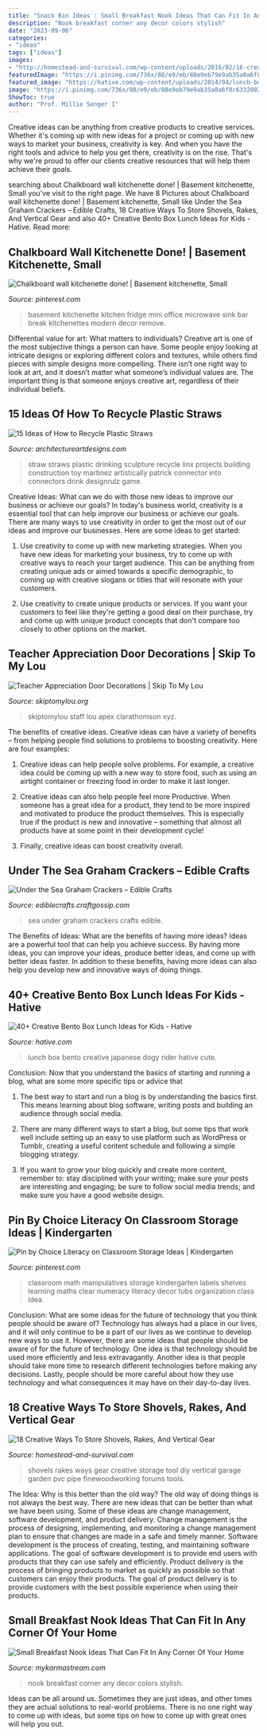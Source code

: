 ```yaml
---
title: "Snack Bin Ideas : Small Breakfast Nook Ideas That Can Fit In Any Corner Of Your Home"
description: "Nook breakfast corner any decor colors stylish"
date: "2023-09-06"
categories:
- "ideas"
tags: ["ideas"]
images:
- "http://homestead-and-survival.com/wp-content/uploads/2016/02/16-creative-ways-to-store-shovels-rakes-and-vetical-gear.jpg"
featuredImage: "https://i.pinimg.com/736x/88/e9/eb/88e9eb79e9ab35a0a6f8c63320029397--math-manipulatives-numeracy.jpg"
featured_image: "https://hative.com/wp-content/uploads/2014/04/lunch-box-ideas/28-dogy-rider-lunch-box.jpg"
image: "https://i.pinimg.com/736x/88/e9/eb/88e9eb79e9ab35a0a6f8c63320029397--math-manipulatives-numeracy.jpg"
ShowToc: true
author: "Prof. Millie Senger I"
---
```



Creative ideas can be anything from creative products to creative services. Whether it's coming up with new ideas for a project or coming up with new ways to market your business, creativity is key. And when you have the right tools and advice to help you get there, creativity is on the rise. That's why we're proud to offer our clients creative resources that will help them achieve their goals.

	

		
searching about Chalkboard wall kitchenette done! | Basement kitchenette, Small you've visit to the right page. We have 8 Pictures about Chalkboard wall kitchenette done! | Basement kitchenette, Small like Under the Sea Graham Crackers – Edible Crafts, 18 Creative Ways To Store Shovels, Rakes, And Vertical Gear and also 40+ Creative Bento Box Lunch Ideas for Kids - Hative. Read more:
		
    
## Chalkboard Wall Kitchenette Done! | Basement Kitchenette, Small

<img loading=lazy src="https://i.pinimg.com/736x/9d/a9/02/9da902c23e661bce49105d9c95b879c1--kitchenette-basement-kitchenette-ideas.jpg" onerror="this.onerror=null;this.src='https://tse2.mm.bing.net/th?id=OIP.sds39y2FowrTwqB3wnjynAHaJ3&amp;pid=15.1';" alt="Chalkboard wall kitchenette done! | Basement kitchenette, Small">

_Source: pinterest.com_

>basement kitchenette kitchen fridge mini office microwave sink bar break kitchenettes modern decor remove. 

	

Differential value for art: What matters to individuals?
Creative art is one of the most subjective things a person can have. Some people enjoy looking at intricate designs or exploring different colors and textures, while others find pieces with simple designs more compelling. There isn’t one right way to look at art, and it doesn’t matter what someone’s individual values are. The important thing is that someone enjoys creative art, regardless of their individual beliefs.

    
## 15 Ideas Of How To Recycle Plastic Straws

<img loading=lazy src="https://www.architectureartdesigns.com/wp-content/uploads/2013/02/Drink-Straw-DIY-ArchitectureArtDesigns-28.jpg" onerror="this.onerror=null;this.src='https://tse4.mm.bing.net/th?id=OIP.e-aCCS4MnAIZftLuzBFjQQHaJ4&amp;pid=15.1';" alt="15 Ideas of How to Recycle Plastic Straws">

_Source: architectureartdesigns.com_

>straw straws plastic drinking sculpture recycle linx projects building construction toy martinez artistically patrick connector into connectors drink designrulz game. 

	

Creative Ideas: What can we do with those new ideas to improve our business or achieve our goals?
In today's business world, creativity is a essential tool that can help improve our business or achieve our goals. There are many ways to use creativity in order to get the most out of our ideas and improve our businesses. Here are some ideas to get started: 
1. Use creativity to come up with new marketing strategies. When you have new ideas for marketing your business, try to come up with creative ways to reach your target audience. This can be anything from creating unique ads or aimed towards a specific demographic, to coming up with creative slogans or titles that will resonate with your customers. 

2. Use creativity to create unique products or services. If you want your customers to feel like they're getting a good deal on their purchase, try and come up with unique product concepts that don't compare too closely to other options on the market.

    
## Teacher Appreciation Door Decorations | Skip To My Lou

<img loading=lazy src="https://www.skiptomylou.org/wp-content/uploads/2009/04/teacherappreciationdoor6-1.jpg" onerror="this.onerror=null;this.src='https://tse2.mm.bing.net/th?id=OIP.mWQPh92M7gF80-2OKlVBUwAAAA&amp;pid=15.1';" alt="Teacher Appreciation Door Decorations | Skip To My Lou">

_Source: skiptomylou.org_

>skiptomylou staff lou apex clarathomson xyz. 

	

The benefits of creative ideas.
Creative ideas can have a variety of benefits – from helping people find solutions to problems to boosting creativity. Here are four examples:
1. Creative ideas can help people solve problems. For example, a creative idea could be coming up with a new way to store food, such as using an airtight container or freezing food in order to make it last longer.

2. Creative ideas can also help people feel more Productive. When someone has a great idea for a product, they tend to be more inspired and motivated to produce the product themselves. This is especially true if the product is new and innovative – something that almost all products have at some point in their development cycle!

3. Finally, creative ideas can boost creativity overall.

    
## Under The Sea Graham Crackers – Edible Crafts

<img loading=lazy src="https://i1.wp.com/ediblecrafts.craftgossip.com/files/2016/01/Under-the-Sea-Graham-Crackers.jpg?fit=600,800" onerror="this.onerror=null;this.src='https://tse1.mm.bing.net/th?id=OIP.nOFoFoNlhHWraWEURspINAHaJ4&amp;pid=15.1';" alt="Under the Sea Graham Crackers – Edible Crafts">

_Source: ediblecrafts.craftgossip.com_

>sea under graham crackers crafts edible. 

	

The Benefits of Ideas: What are the benefits of having more ideas?
Ideas are a powerful tool that can help you achieve success. By having more ideas, you can improve your ideas, produce better ideas, and come up with better ideas faster. In addition to these benefits, having more ideas can also help you develop new and innovative ways of doing things.

    
## 40+ Creative Bento Box Lunch Ideas For Kids - Hative

<img loading=lazy src="https://hative.com/wp-content/uploads/2014/04/lunch-box-ideas/28-dogy-rider-lunch-box.jpg" onerror="this.onerror=null;this.src='https://tse4.mm.bing.net/th?id=OIP.TpTlVxSzGtt6THOajBQPKwHaJ4&amp;pid=15.1';" alt="40+ Creative Bento Box Lunch Ideas for Kids - Hative">

_Source: hative.com_

>lunch box bento creative japanese dogy rider hative cute. 

	

Conclusion: Now that you understand the basics of starting and running a blog, what are some more specific tips or advice that
1. The best way to start and run a blog is by understanding the basics first. This means learning about blog software, writing posts and building an audience through social media.
2. There are many different ways to start a blog, but some tips that work well include setting up an easy to use platform such as WordPress or Tumblr, creating a useful content schedule and following a simple blogging strategy.

3. If you want to grow your blog quickly and create more content, remember to: stay disciplined with your writing; make sure your posts are interesting and engaging; be sure to follow social media trends; and make sure you have a good website design.

    
## Pin By Choice Literacy On Classroom Storage Ideas | Kindergarten

<img loading=lazy src="https://i.pinimg.com/736x/88/e9/eb/88e9eb79e9ab35a0a6f8c63320029397--math-manipulatives-numeracy.jpg" onerror="this.onerror=null;this.src='https://tse4.mm.bing.net/th?id=OIP.MvrYxBWhcOfFbPh0WkC0rwHaJ3&amp;pid=15.1';" alt="Pin by Choice Literacy on Classroom Storage Ideas | Kindergarten">

_Source: pinterest.com_

>classroom math manipulatives storage kindergarten labels shelves learning maths clear numeracy literacy decor tubs organization class idea. 

	

Conclusion: What are some ideas for the future of technology that you think people should be aware of?
Technology has always had a place in our lives, and it will only continue to be a part of our lives as we continue to develop new ways to use it. However, there are some ideas that people should be aware of for the future of technology. One idea is that technology should be used more efficiently and less extravagantly. Another idea is that people should take more time to research different technologies before making any decisions. Lastly, people should be more careful about how they use technology and what consequences it may have on their day-to-day lives.

    
## 18 Creative Ways To Store Shovels, Rakes, And Vertical Gear

<img loading=lazy src="http://homestead-and-survival.com/wp-content/uploads/2016/02/16-creative-ways-to-store-shovels-rakes-and-vetical-gear.jpg" onerror="this.onerror=null;this.src='https://tse2.mm.bing.net/th?id=OIP.mwiH79DVAoGu90pMgg3PXwHaMn&amp;pid=15.1';" alt="18 Creative Ways To Store Shovels, Rakes, And Vertical Gear">

_Source: homestead-and-survival.com_

>shovels rakes ways gear creative storage tool diy vertical garage garden pvc pipe finewoodworking forums tools. 

	

The Idea: Why is this better than the old way?
The old way of doing things is not always the best way. There are new ideas that can be better than what we have been using. Some of these ideas are change management, software development, and product delivery. Change management is the process of designing, implementing, and monitoring a change management plan to ensure that changes are made in a safe and timely manner. Software development is the process of creating, testing, and maintaining software applications. The goal of software development is to provide end users with products that they can use safely and efficiently. Product delivery is the process of bringing products to market as quickly as possible so that customers can enjoy their products. The goal of product delivery is to provide customers with the best possible experience when using their products.

    
## Small Breakfast Nook Ideas That Can Fit In Any Corner Of Your Home

<img loading=lazy src="https://mykarmastream.com/wp-content/uploads/2017/08/the-breakfast-nook-designrulz-8.jpg" onerror="this.onerror=null;this.src='https://tse3.mm.bing.net/th?id=OIP.G5u18dB7x7zbUikfoSnIJADQEs&amp;pid=15.1';" alt="Small Breakfast Nook Ideas That Can Fit In Any Corner Of Your Home">

_Source: mykarmastream.com_

>nook breakfast corner any decor colors stylish. 

	

Ideas can be all around us. Sometimes they are just ideas, and other times they are actual solutions to real-world problems. There is no one right way to come up with ideas, but some tips on how to come up with great ones will help you out.

